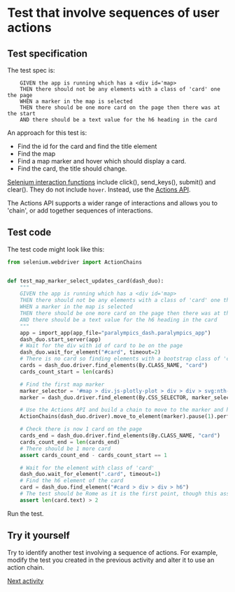 # Test that involve sequences of user actions

## Test specification

The test spec is:

```text
    GIVEN the app is running which has a <div id='map>
    THEN there should not be any elements with a class of 'card' one the page
    WHEN a marker in the map is selected
    THEN there should be one more card on the page then there was at the start
    AND there should be a text value for the h6 heading in the card
```

An approach for this test is:

- Find the id for the card and find the title element
- Find the map
- Find a map marker and hover which should display a card.
- Find the card, the title should change.

[Selenium interaction functions](https://www.selenium.dev/documentation/webdriver/elements/interactions/) include
click(), send_keys(), submit() and clear(). They do not include `hover`. Instead, use
the [Actions API](https://www.selenium.dev/documentation/webdriver/actions_api/).

The Actions API supports a wider range of interactions and allows you to 'chain', or add together sequences of
interactions.

## Test code

The test code might look like this:

```python
from selenium.webdriver import ActionChains


def test_map_marker_select_updates_card(dash_duo):
    """
    GIVEN the app is running which has a <div id='map>
    THEN there should not be any elements with a class of 'card' one the page
    WHEN a marker in the map is selected
    THEN there should be one more card on the page then there was at the start
    AND there should be a text value for the h6 heading in the card
    """
    app = import_app(app_file="paralympics_dash.paralympics_app")
    dash_duo.start_server(app)
    # Wait for the div with id of card to be on the page
    dash_duo.wait_for_element("#card", timeout=2)
    # There is no card so finding elements with a bootstrap class of 'card' should return 0
    cards = dash_duo.driver.find_elements(By.CLASS_NAME, "card")
    cards_count_start = len(cards)

    # Find the first map marker
    marker_selector = '#map > div.js-plotly-plot > div > div > svg:nth-child(1) > g.geolayer > g > g.layer.frontplot > g > g > path:nth-child(1)'
    marker = dash_duo.driver.find_element(By.CSS_SELECTOR, marker_selector)

    # Use the Actions API and build a chain to move to the marker and hover
    ActionChains(dash_duo.driver).move_to_element(marker).pause(1).perform()

    # Check there is now 1 card on the page
    cards_end = dash_duo.driver.find_elements(By.CLASS_NAME, "card")
    cards_count_end = len(cards_end)
    # There should be 1 more card
    assert cards_count_end - cards_count_start == 1

    # Wait for the element with class of 'card'
    dash_duo.wait_for_element(".card", timeout=1)
    # Find the h6 element of the card
    card = dash_duo.find_element("#card > div > div > h6")
    # The test should be Rome as it is the first point, though this assertion just checks the length of the text
    assert len(card.text) > 2
```

Run the test.

## Try it yourself

Try to identify another test involving a sequence of actions. For example, modify the test you created in the previous
activity and alter it to use an action chain.

[Next activity](4-6-complex-selector.md)